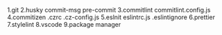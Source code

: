 1.git
2.husky
commit-msg
pre-commit
3.commitlint
commitlint.config.js
4.commitizen
.czrc
.cz-config.js
5.eslnit
eslintrc.js
.eslintignore
6.prettier
7.stylelint
8.vscode
9.package manager
